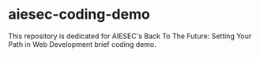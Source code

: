 # aiesec-coding-demo
This repository is dedicated for AIESEC's Back To The Future: Setting Your Path in Web Development brief coding demo.

